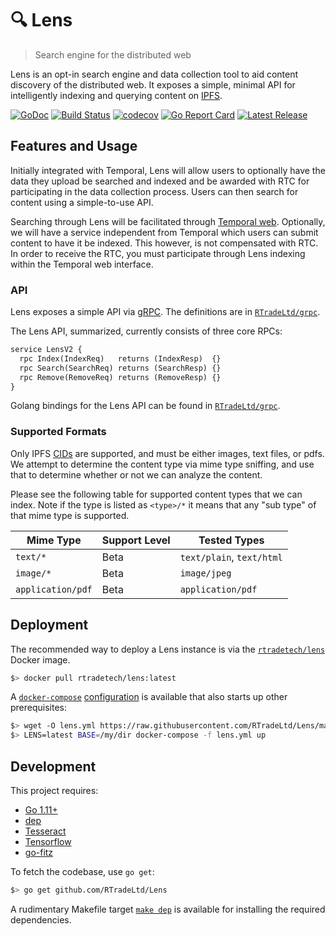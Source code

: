 # 🔍 Lens

> Search engine for the distributed web

Lens is an opt-in search engine and data collection tool to aid content discovery
of the distributed web. It exposes a simple, minimal API for intelligently indexing
and querying content on [IPFS](https://ipfs.io/).

[![GoDoc](https://godoc.org/github.com/RTradeLtd/Lens?status.svg)](https://godoc.org/github.com/RTradeLtd/Lens)
[![Build Status](https://travis-ci.com/RTradeLtd/Lens.svg?branch=master)](https://travis-ci.com/RTradeLtd/Lens)
[![codecov](https://codecov.io/gh/RTradeLtd/Lens/branch/master/graph/badge.svg)](https://codecov.io/gh/RTradeLtd/Lens) 
[![Go Report Card](https://goreportcard.com/badge/github.com/RTradeLtd/Lens)](https://goreportcard.com/report/github.com/RTradeLtd/Lens)
[![Latest Release](https://img.shields.io/github/release/RTradeLtd/Lens.svg?colorB=red)](https://github.com/RTradeLtd/Lens/releases)

## Features and Usage

Initially integrated with Temporal, Lens will allow users to optionally have the
data they upload be searched and indexed and be awarded with RTC for participating
in the data collection process. Users can then search for content using a
simple-to-use API.

Searching through Lens will be facilitated through [Temporal web](https://temporal.cloud/lens).
Optionally, we will have a service independent from Temporal which users can
submit content to have it be indexed. This however, is not compensated with RTC.
In order to receive the RTC, you must participate through Lens indexing within
the Temporal web interface.

### API

Lens exposes a simple API via [gRPC](https://grpc.io/). The definitions are in
[`RTradeLtd/grpc`](https://github.com/RTradeLtd/grpc/blob/master/lensv2/service.proto).

The Lens API, summarized, currently consists of three core RPCs:

```proto
service LensV2 {
  rpc Index(IndexReq)   returns (IndexResp)  {}
  rpc Search(SearchReq) returns (SearchResp) {}
  rpc Remove(RemoveReq) returns (RemoveResp) {}
}
```

Golang bindings for the Lens API can be found in
[`RTradeLtd/grpc`](https://github.com/RTradeLtd/grpc).

### Supported Formats

Only IPFS [CIDs](https://github.com/multiformats/cid) are supported, and must be either images, text files, or pdfs. We attempt to determine the content type via mime type sniffing, and use that to determine whether or not we can analyze the content.

Please see the following table for supported content types that we can index.
Note if the type is listed as `<type>/*` it means that any "sub type" of that
mime type is supported.

| Mime Type        | Support Level | Tested Types             |
|------------------|---------------|--------------------------|
| `text/*`         | Beta          | `text/plain`, `text/html`|
| `image/*`        | Beta          | `image/jpeg`             |
| `application/pdf`| Beta          | `application/pdf`        |

## Deployment

The recommended way to deploy a Lens instance is via the
[`rtradetech/lens`](https://cloud.docker.com/u/rtradetech/repository/docker/rtradetech/lens)
Docker image.

```sh
$> docker pull rtradetech/lens:latest
```

A [`docker-compose`](https://docs.docker.com/compose/) [configuration](/lens.yml)
is available that also starts up other prerequisites:

```sh
$> wget -O lens.yml https://raw.githubusercontent.com/RTradeLtd/Lens/master/lens.yml
$> LENS=latest BASE=/my/dir docker-compose -f lens.yml up
```

## Development

This project requires:

* [Go 1.11+](https://golang.org/dl/)
* [dep](https://github.com/golang/dep#installation)
* [Tesseract](https://github.com/tesseract-ocr/tesseract#installing-tesseract)
* [Tensorflow](https://www.tensorflow.org/install)
* [go-fitz](https://github.com/gen2brain/go-fitz#install)

To fetch the codebase, use `go get`:

```sh
$> go get github.com/RTradeLtd/Lens
```

A rudimentary Makefile target [`make dep`](https://github.com/RTradeLtd/Lens/blob/master/Makefile#L13)
is available for installing the required dependencies.
